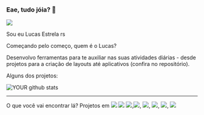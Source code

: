 ### Eae, tudo jóia? 👋

<img src="https://github.com/pr2tik1/pr2tik1/blob/master/IMAGE-NAME">

Sou eu Lucas Estrela rs

Começando pelo começo, quem é o Lucas?

Desenvolvo ferramentas para te auxiliar nas suas atividades diárias - desde projetos para a criação de layouts até aplicativos (confira no repositório).

Alguns dos projetos:

![YOUR github stats](https://github-readme-stats.vercel.app/api?lucasestrelaa=lucasestrelaa)

<hr>
O que você vai encontrar lá?
Projetos em 
<img src="https://img.shields.io/node/v/npm"/>  <img src="https://img.shields.io/packagist/php-v/laravel/laravel">
<img src="https://camo.githubusercontent.com/f2e98af21a6f37f28dcabae550e8b073040afa6dd46d791e3f62277800965124/68747470733a2f2f696d672e736869656c64732e696f2f62616467652f2d5048502d3734373861653f7374796c653d666c61742d737175617265266c6f676f3d706870266c6f676f436f6c6f723d7768697465" />,<img src="https://camo.githubusercontent.com/af6c48ca31a255c6d4b8ce25515caff2078ac99779b824dd69421536b0d712ac/68747470733a2f2f696d672e736869656c64732e696f2f62616467652f2d547970655363726970742d3030373743363f7374796c653d666c61742d737175617265266c6f676f3d74797065736372697074266c6f676f436f6c6f723d666666,https://camo.githubusercontent.com/50fb800859c28c2b54c2a205a9ff91a04d87751dc0132380a78a30c746d3307f/68747470733a2f2f696d672e736869656c64732e696f2f62616467652f2d4e6f64652e6a732d3433383533643f7374796c653d666c61742d737175617265266c6f676f3d4e6f64652e6a73266c6f676f436f6c6f723d7768697465" />,
<img src="https://camo.githubusercontent.com/105e42442fbc37dc46555385f897cbf79f980578ac02b9d2bbf04e8a16c52550/68747470733a2f2f696d672e736869656c64732e696f2f62616467652f2d46697265626972642d6566333830633f7374796c653d666c61742d737175617265266c6f676f436f6c6f723d7768697465" />,
<img src="https://camo.githubusercontent.com/99e0270cb28d1f9e2d4828b318ca0bf166f38cad873c320b58de158773e603dc/68747470733a2f2f696d672e736869656c64732e696f2f62616467652f2d4d7953514c2d3030373538463f7374796c653d666c61742d737175617265266c6f676f3d6d7973716c266c6f676f436f6c6f723d7768697465" />,
<img src="https://camo.githubusercontent.com/0c3a16a22ae058cfe38a06dc9ea16404cf006409262f547c9ccfa3ec8b30f71e/68747470733a2f2f696d672e736869656c64732e696f2f62616467652f2d48544d4c352d4533344632363f7374796c653d666c61742d737175617265266c6f676f3d68746d6c35266c6f676f436f6c6f723d7768697465">,
<img src="https://camo.githubusercontent.com/0cf2fdbf61924c982af4f53c68476d1c5538f1bdce7f5ea0781c1ba0653d3ce4/68747470733a2f2f696d672e736869656c64732e696f2f62616467652f2d435353332d3534394644453f7374796c653d666c61742d737175617265266c6f676f3d63737333266c6f676f436f6c6f723d7768697465" />



<!--
**lucasestrelaa/lucasestrelaa** is a ✨ _special_ ✨ repository because its `README.md` (this file) appears on your GitHub profile.

Here are some ideas to get you started:

- 🔭 I’m currently working on ...
- 🌱 I’m currently learning ...
- 👯 I’m looking to collaborate on ...
- 🤔 I’m looking for help with ...
- 💬 Ask me about ...
- 📫 How to reach me: ...
- 😄 Pronouns: ...
- ⚡ Fun fact: ...
-->
